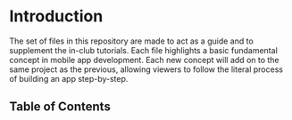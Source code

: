 # Introduction
The set of files in this repository are made to act as a guide and to supplement the in-club tutorials.
Each file highlights a basic fundamental concept in mobile app development.
Each new concept will add on to the same project as the previous, allowing viewers to follow the literal process of building an app step-by-step.

## Table of Contents
